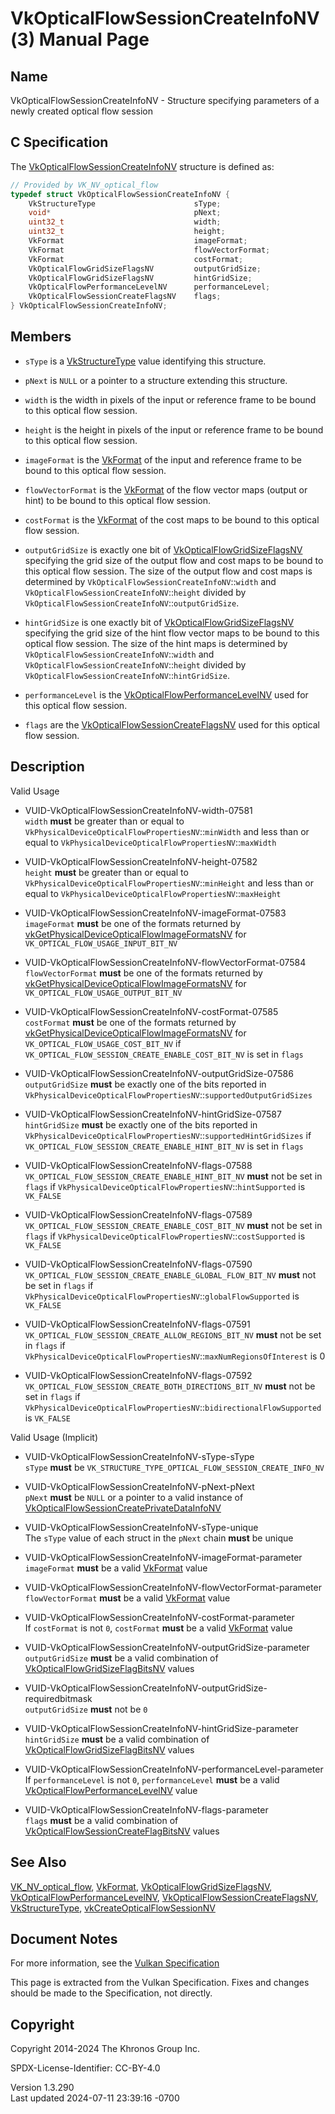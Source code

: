 # VkOpticalFlowSessionCreateInfoNV(3) Manual Page

## Name

VkOpticalFlowSessionCreateInfoNV - Structure specifying parameters of a
newly created optical flow session



## <a href="#_c_specification" class="anchor"></a>C Specification

The
[VkOpticalFlowSessionCreateInfoNV](https://registry.khronos.org/vulkan/specs/1.3-extensions/man/html/VkOpticalFlowSessionCreateInfoNV.html)
structure is defined as:

``` c
// Provided by VK_NV_optical_flow
typedef struct VkOpticalFlowSessionCreateInfoNV {
    VkStructureType                      sType;
    void*                                pNext;
    uint32_t                             width;
    uint32_t                             height;
    VkFormat                             imageFormat;
    VkFormat                             flowVectorFormat;
    VkFormat                             costFormat;
    VkOpticalFlowGridSizeFlagsNV         outputGridSize;
    VkOpticalFlowGridSizeFlagsNV         hintGridSize;
    VkOpticalFlowPerformanceLevelNV      performanceLevel;
    VkOpticalFlowSessionCreateFlagsNV    flags;
} VkOpticalFlowSessionCreateInfoNV;
```

## <a href="#_members" class="anchor"></a>Members

- `sType` is a [VkStructureType](https://registry.khronos.org/vulkan/specs/1.3-extensions/man/html/VkStructureType.html) value identifying
  this structure.

- `pNext` is `NULL` or a pointer to a structure extending this
  structure.

- `width` is the width in pixels of the input or reference frame to be
  bound to this optical flow session.

- `height` is the height in pixels of the input or reference frame to be
  bound to this optical flow session.

- `imageFormat` is the [VkFormat](https://registry.khronos.org/vulkan/specs/1.3-extensions/man/html/VkFormat.html) of the input and
  reference frame to be bound to this optical flow session.

- `flowVectorFormat` is the [VkFormat](https://registry.khronos.org/vulkan/specs/1.3-extensions/man/html/VkFormat.html) of the flow vector
  maps (output or hint) to be bound to this optical flow session.

- `costFormat` is the [VkFormat](https://registry.khronos.org/vulkan/specs/1.3-extensions/man/html/VkFormat.html) of the cost maps to be
  bound to this optical flow session.

- `outputGridSize` is exactly one bit of
  [VkOpticalFlowGridSizeFlagsNV](https://registry.khronos.org/vulkan/specs/1.3-extensions/man/html/VkOpticalFlowGridSizeFlagsNV.html)
  specifying the grid size of the output flow and cost maps to be bound
  to this optical flow session. The size of the output flow and cost
  maps is determined by `VkOpticalFlowSessionCreateInfoNV`::`width` and
  `VkOpticalFlowSessionCreateInfoNV`::`height` divided by
  `VkOpticalFlowSessionCreateInfoNV`::`outputGridSize`.

- `hintGridSize` is one exactly bit of
  [VkOpticalFlowGridSizeFlagsNV](https://registry.khronos.org/vulkan/specs/1.3-extensions/man/html/VkOpticalFlowGridSizeFlagsNV.html)
  specifying the grid size of the hint flow vector maps to be bound to
  this optical flow session. The size of the hint maps is determined by
  `VkOpticalFlowSessionCreateInfoNV`::`width` and
  `VkOpticalFlowSessionCreateInfoNV`::`height` divided by
  `VkOpticalFlowSessionCreateInfoNV`::`hintGridSize`.

- `performanceLevel` is the
  [VkOpticalFlowPerformanceLevelNV](https://registry.khronos.org/vulkan/specs/1.3-extensions/man/html/VkOpticalFlowPerformanceLevelNV.html)
  used for this optical flow session.

- `flags` are the
  [VkOpticalFlowSessionCreateFlagsNV](https://registry.khronos.org/vulkan/specs/1.3-extensions/man/html/VkOpticalFlowSessionCreateFlagsNV.html)
  used for this optical flow session.

## <a href="#_description" class="anchor"></a>Description

Valid Usage

- <a href="#VUID-VkOpticalFlowSessionCreateInfoNV-width-07581"
  id="VUID-VkOpticalFlowSessionCreateInfoNV-width-07581"></a>
  VUID-VkOpticalFlowSessionCreateInfoNV-width-07581  
  `width` **must** be greater than or equal to
  `VkPhysicalDeviceOpticalFlowPropertiesNV`::`minWidth` and less than or
  equal to `VkPhysicalDeviceOpticalFlowPropertiesNV`::`maxWidth`

- <a href="#VUID-VkOpticalFlowSessionCreateInfoNV-height-07582"
  id="VUID-VkOpticalFlowSessionCreateInfoNV-height-07582"></a>
  VUID-VkOpticalFlowSessionCreateInfoNV-height-07582  
  `height` **must** be greater than or equal to
  `VkPhysicalDeviceOpticalFlowPropertiesNV`::`minHeight` and less than
  or equal to `VkPhysicalDeviceOpticalFlowPropertiesNV`::`maxHeight`

- <a href="#VUID-VkOpticalFlowSessionCreateInfoNV-imageFormat-07583"
  id="VUID-VkOpticalFlowSessionCreateInfoNV-imageFormat-07583"></a>
  VUID-VkOpticalFlowSessionCreateInfoNV-imageFormat-07583  
  `imageFormat` **must** be one of the formats returned by
  [vkGetPhysicalDeviceOpticalFlowImageFormatsNV](https://registry.khronos.org/vulkan/specs/1.3-extensions/man/html/vkGetPhysicalDeviceOpticalFlowImageFormatsNV.html)
  for `VK_OPTICAL_FLOW_USAGE_INPUT_BIT_NV`

- <a href="#VUID-VkOpticalFlowSessionCreateInfoNV-flowVectorFormat-07584"
  id="VUID-VkOpticalFlowSessionCreateInfoNV-flowVectorFormat-07584"></a>
  VUID-VkOpticalFlowSessionCreateInfoNV-flowVectorFormat-07584  
  `flowVectorFormat` **must** be one of the formats returned by
  [vkGetPhysicalDeviceOpticalFlowImageFormatsNV](https://registry.khronos.org/vulkan/specs/1.3-extensions/man/html/vkGetPhysicalDeviceOpticalFlowImageFormatsNV.html)
  for `VK_OPTICAL_FLOW_USAGE_OUTPUT_BIT_NV`

- <a href="#VUID-VkOpticalFlowSessionCreateInfoNV-costFormat-07585"
  id="VUID-VkOpticalFlowSessionCreateInfoNV-costFormat-07585"></a>
  VUID-VkOpticalFlowSessionCreateInfoNV-costFormat-07585  
  `costFormat` **must** be one of the formats returned by
  [vkGetPhysicalDeviceOpticalFlowImageFormatsNV](https://registry.khronos.org/vulkan/specs/1.3-extensions/man/html/vkGetPhysicalDeviceOpticalFlowImageFormatsNV.html)
  for `VK_OPTICAL_FLOW_USAGE_COST_BIT_NV` if
  `VK_OPTICAL_FLOW_SESSION_CREATE_ENABLE_COST_BIT_NV` is set in `flags`

- <a href="#VUID-VkOpticalFlowSessionCreateInfoNV-outputGridSize-07586"
  id="VUID-VkOpticalFlowSessionCreateInfoNV-outputGridSize-07586"></a>
  VUID-VkOpticalFlowSessionCreateInfoNV-outputGridSize-07586  
  `outputGridSize` **must** be exactly one of the bits reported in
  `VkPhysicalDeviceOpticalFlowPropertiesNV`::`supportedOutputGridSizes`

- <a href="#VUID-VkOpticalFlowSessionCreateInfoNV-hintGridSize-07587"
  id="VUID-VkOpticalFlowSessionCreateInfoNV-hintGridSize-07587"></a>
  VUID-VkOpticalFlowSessionCreateInfoNV-hintGridSize-07587  
  `hintGridSize` **must** be exactly one of the bits reported in
  `VkPhysicalDeviceOpticalFlowPropertiesNV`::`supportedHintGridSizes` if
  `VK_OPTICAL_FLOW_SESSION_CREATE_ENABLE_HINT_BIT_NV` is set in `flags`

- <a href="#VUID-VkOpticalFlowSessionCreateInfoNV-flags-07588"
  id="VUID-VkOpticalFlowSessionCreateInfoNV-flags-07588"></a>
  VUID-VkOpticalFlowSessionCreateInfoNV-flags-07588  
  `VK_OPTICAL_FLOW_SESSION_CREATE_ENABLE_HINT_BIT_NV` **must** not be
  set in `flags` if
  `VkPhysicalDeviceOpticalFlowPropertiesNV`::`hintSupported` is
  `VK_FALSE`

- <a href="#VUID-VkOpticalFlowSessionCreateInfoNV-flags-07589"
  id="VUID-VkOpticalFlowSessionCreateInfoNV-flags-07589"></a>
  VUID-VkOpticalFlowSessionCreateInfoNV-flags-07589  
  `VK_OPTICAL_FLOW_SESSION_CREATE_ENABLE_COST_BIT_NV` **must** not be
  set in `flags` if
  `VkPhysicalDeviceOpticalFlowPropertiesNV`::`costSupported` is
  `VK_FALSE`

- <a href="#VUID-VkOpticalFlowSessionCreateInfoNV-flags-07590"
  id="VUID-VkOpticalFlowSessionCreateInfoNV-flags-07590"></a>
  VUID-VkOpticalFlowSessionCreateInfoNV-flags-07590  
  `VK_OPTICAL_FLOW_SESSION_CREATE_ENABLE_GLOBAL_FLOW_BIT_NV` **must**
  not be set in `flags` if
  `VkPhysicalDeviceOpticalFlowPropertiesNV`::`globalFlowSupported` is
  `VK_FALSE`

- <a href="#VUID-VkOpticalFlowSessionCreateInfoNV-flags-07591"
  id="VUID-VkOpticalFlowSessionCreateInfoNV-flags-07591"></a>
  VUID-VkOpticalFlowSessionCreateInfoNV-flags-07591  
  `VK_OPTICAL_FLOW_SESSION_CREATE_ALLOW_REGIONS_BIT_NV` **must** not be
  set in `flags` if
  `VkPhysicalDeviceOpticalFlowPropertiesNV`::`maxNumRegionsOfInterest`
  is 0

- <a href="#VUID-VkOpticalFlowSessionCreateInfoNV-flags-07592"
  id="VUID-VkOpticalFlowSessionCreateInfoNV-flags-07592"></a>
  VUID-VkOpticalFlowSessionCreateInfoNV-flags-07592  
  `VK_OPTICAL_FLOW_SESSION_CREATE_BOTH_DIRECTIONS_BIT_NV` **must** not
  be set in `flags` if
  `VkPhysicalDeviceOpticalFlowPropertiesNV`::`bidirectionalFlowSupported`
  is `VK_FALSE`

Valid Usage (Implicit)

- <a href="#VUID-VkOpticalFlowSessionCreateInfoNV-sType-sType"
  id="VUID-VkOpticalFlowSessionCreateInfoNV-sType-sType"></a>
  VUID-VkOpticalFlowSessionCreateInfoNV-sType-sType  
  `sType` **must** be
  `VK_STRUCTURE_TYPE_OPTICAL_FLOW_SESSION_CREATE_INFO_NV`

- <a href="#VUID-VkOpticalFlowSessionCreateInfoNV-pNext-pNext"
  id="VUID-VkOpticalFlowSessionCreateInfoNV-pNext-pNext"></a>
  VUID-VkOpticalFlowSessionCreateInfoNV-pNext-pNext  
  `pNext` **must** be `NULL` or a pointer to a valid instance of
  [VkOpticalFlowSessionCreatePrivateDataInfoNV](https://registry.khronos.org/vulkan/specs/1.3-extensions/man/html/VkOpticalFlowSessionCreatePrivateDataInfoNV.html)

- <a href="#VUID-VkOpticalFlowSessionCreateInfoNV-sType-unique"
  id="VUID-VkOpticalFlowSessionCreateInfoNV-sType-unique"></a>
  VUID-VkOpticalFlowSessionCreateInfoNV-sType-unique  
  The `sType` value of each struct in the `pNext` chain **must** be
  unique

- <a href="#VUID-VkOpticalFlowSessionCreateInfoNV-imageFormat-parameter"
  id="VUID-VkOpticalFlowSessionCreateInfoNV-imageFormat-parameter"></a>
  VUID-VkOpticalFlowSessionCreateInfoNV-imageFormat-parameter  
  `imageFormat` **must** be a valid [VkFormat](https://registry.khronos.org/vulkan/specs/1.3-extensions/man/html/VkFormat.html) value

- <a
  href="#VUID-VkOpticalFlowSessionCreateInfoNV-flowVectorFormat-parameter"
  id="VUID-VkOpticalFlowSessionCreateInfoNV-flowVectorFormat-parameter"></a>
  VUID-VkOpticalFlowSessionCreateInfoNV-flowVectorFormat-parameter  
  `flowVectorFormat` **must** be a valid [VkFormat](https://registry.khronos.org/vulkan/specs/1.3-extensions/man/html/VkFormat.html) value

- <a href="#VUID-VkOpticalFlowSessionCreateInfoNV-costFormat-parameter"
  id="VUID-VkOpticalFlowSessionCreateInfoNV-costFormat-parameter"></a>
  VUID-VkOpticalFlowSessionCreateInfoNV-costFormat-parameter  
  If `costFormat` is not `0`, `costFormat` **must** be a valid
  [VkFormat](https://registry.khronos.org/vulkan/specs/1.3-extensions/man/html/VkFormat.html) value

- <a
  href="#VUID-VkOpticalFlowSessionCreateInfoNV-outputGridSize-parameter"
  id="VUID-VkOpticalFlowSessionCreateInfoNV-outputGridSize-parameter"></a>
  VUID-VkOpticalFlowSessionCreateInfoNV-outputGridSize-parameter  
  `outputGridSize` **must** be a valid combination of
  [VkOpticalFlowGridSizeFlagBitsNV](https://registry.khronos.org/vulkan/specs/1.3-extensions/man/html/VkOpticalFlowGridSizeFlagBitsNV.html)
  values

- <a
  href="#VUID-VkOpticalFlowSessionCreateInfoNV-outputGridSize-requiredbitmask"
  id="VUID-VkOpticalFlowSessionCreateInfoNV-outputGridSize-requiredbitmask"></a>
  VUID-VkOpticalFlowSessionCreateInfoNV-outputGridSize-requiredbitmask  
  `outputGridSize` **must** not be `0`

- <a href="#VUID-VkOpticalFlowSessionCreateInfoNV-hintGridSize-parameter"
  id="VUID-VkOpticalFlowSessionCreateInfoNV-hintGridSize-parameter"></a>
  VUID-VkOpticalFlowSessionCreateInfoNV-hintGridSize-parameter  
  `hintGridSize` **must** be a valid combination of
  [VkOpticalFlowGridSizeFlagBitsNV](https://registry.khronos.org/vulkan/specs/1.3-extensions/man/html/VkOpticalFlowGridSizeFlagBitsNV.html)
  values

- <a
  href="#VUID-VkOpticalFlowSessionCreateInfoNV-performanceLevel-parameter"
  id="VUID-VkOpticalFlowSessionCreateInfoNV-performanceLevel-parameter"></a>
  VUID-VkOpticalFlowSessionCreateInfoNV-performanceLevel-parameter  
  If `performanceLevel` is not `0`, `performanceLevel` **must** be a
  valid
  [VkOpticalFlowPerformanceLevelNV](https://registry.khronos.org/vulkan/specs/1.3-extensions/man/html/VkOpticalFlowPerformanceLevelNV.html)
  value

- <a href="#VUID-VkOpticalFlowSessionCreateInfoNV-flags-parameter"
  id="VUID-VkOpticalFlowSessionCreateInfoNV-flags-parameter"></a>
  VUID-VkOpticalFlowSessionCreateInfoNV-flags-parameter  
  `flags` **must** be a valid combination of
  [VkOpticalFlowSessionCreateFlagBitsNV](https://registry.khronos.org/vulkan/specs/1.3-extensions/man/html/VkOpticalFlowSessionCreateFlagBitsNV.html)
  values

## <a href="#_see_also" class="anchor"></a>See Also

[VK_NV_optical_flow](https://registry.khronos.org/vulkan/specs/1.3-extensions/man/html/VK_NV_optical_flow.html),
[VkFormat](https://registry.khronos.org/vulkan/specs/1.3-extensions/man/html/VkFormat.html),
[VkOpticalFlowGridSizeFlagsNV](https://registry.khronos.org/vulkan/specs/1.3-extensions/man/html/VkOpticalFlowGridSizeFlagsNV.html),
[VkOpticalFlowPerformanceLevelNV](https://registry.khronos.org/vulkan/specs/1.3-extensions/man/html/VkOpticalFlowPerformanceLevelNV.html),
[VkOpticalFlowSessionCreateFlagsNV](https://registry.khronos.org/vulkan/specs/1.3-extensions/man/html/VkOpticalFlowSessionCreateFlagsNV.html),
[VkStructureType](https://registry.khronos.org/vulkan/specs/1.3-extensions/man/html/VkStructureType.html),
[vkCreateOpticalFlowSessionNV](https://registry.khronos.org/vulkan/specs/1.3-extensions/man/html/vkCreateOpticalFlowSessionNV.html)

## <a href="#_document_notes" class="anchor"></a>Document Notes

For more information, see the <a
href="https://registry.khronos.org/vulkan/specs/1.3-extensions/html/vkspec.html#VkOpticalFlowSessionCreateInfoNV"
target="_blank" rel="noopener">Vulkan Specification</a>

This page is extracted from the Vulkan Specification. Fixes and changes
should be made to the Specification, not directly.

## <a href="#_copyright" class="anchor"></a>Copyright

Copyright 2014-2024 The Khronos Group Inc.

SPDX-License-Identifier: CC-BY-4.0

Version 1.3.290  
Last updated 2024-07-11 23:39:16 -0700
